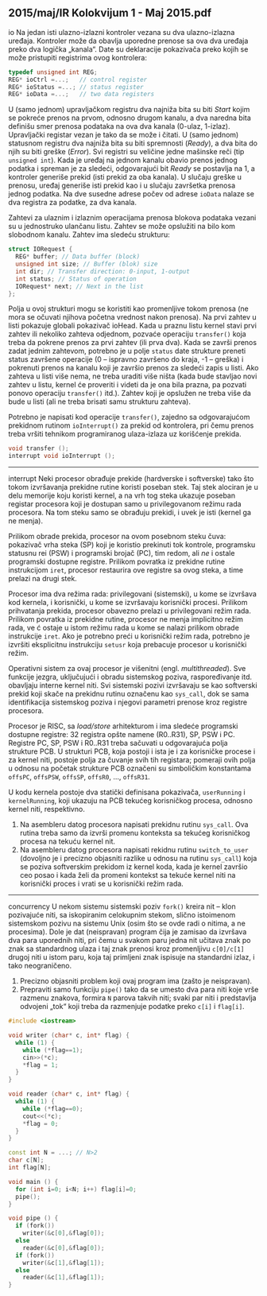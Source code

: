 2015/maj/IR Kolokvijum 1 - Maj 2015.pdf
--------------------------------------------------------------------------------
io
Na jedan isti ulazno-izlazni kontroler vezana su dva ulazno-izlazna uređaja. Kontroler može
da obavlja uporedne prenose sa ova dva uređaja preko dva logička „kanala“. Date su
deklaracije pokazivača preko kojih se može pristupiti registrima ovog kontrolera:
```cpp
typedef unsigned int REG;
REG* ioCtrl =...;   // control register
REG* ioStatus =...; // status register
REG* ioData =...;   // two data registers
```
U (samo jednom) upravljačkom registru dva najniža bita su biti *Start* kojim se pokreće prenos
na prvom, odnosno drugom kanalu, a dva naredna bita definišu smer prenosa podataka na ova
dva kanala (0-ulaz, 1-izlaz). Upravljački registar vezan je tako da se može i čitati. U (samo
jednom) statusnom registru dva najniža bita su biti spremnosti (*Ready*), a dva bita do njih su
biti greške (*Error*). Svi registri su veličine jedne mašinske reči (tip `unsigned int`). Kada je
uređaj na jednom kanalu obavio prenos jednog podatka i spreman je za sledeći, odgovarajući
bit *Ready* se postavlja na 1, a kontroler generiše prekid (isti prekid za oba kanala). U slučaju
greške u prenosu, uređaj generiše isti prekid kao i u slučaju završetka prenosa jednog podatka.
Na dve susedne adrese počev od adrese `ioData` nalaze se dva registra za podatke, za dva
kanala.

Zahtevi za ulaznim i izlaznim operacijama prenosa blokova podataka vezani su u jednostruko
ulančanu listu. Zahtev se može opslužiti na bilo kom slobodnom kanalu. Zahtev ima sledeću
strukturu:
```cpp
struct IORequest {
  REG* buffer; // Data buffer (block)
  unsigned int size; // Buffer (blok) size
  int dir; // Transfer direction: 0-input, 1-output
  int status; // Status of operation
  IORequest* next; // Next in the list
};
```
Polja u ovoj strukturi mogu se koristiti kao promenljive tokom prenosa (ne mora se očuvati
njihova početna vrednost nakon prenosa). Na prvi zahtev u listi pokazuje globali pokazivač
ioHead. Kada u praznu listu kernel stavi prvi zahtev ili nekoliko zahteva odjednom, pozvaće
operaciju `transfer()`  koja treba da pokrene prenos za prvi zahtev (ili prva dva). Kada se
završi prenos zadat jednim zahtevom, potrebno je u polje `status` date strukture preneti status
završene operacije (0 – ispravno završeno do kraja, -1 – greška) i pokrenuti prenos na kanalu
koji je završio prenos za sledeći zapis u listi. Ako zahteva u listi više nema, ne treba uraditi
više ništa (kada bude stavljao novi zahtev u listu, kernel
će proveriti i videti da je ona bila
prazna, pa pozvati ponovo operaciju `transfer()` itd.). Zahtev koji je opslužen ne treba više
da bude u listi (ali ne treba brisati samu strukturu zahteva).

Potrebno je napisati kod operacije `transfer()`, zajedno sa odgovarajućom prekidnom
rutinom `ioInterrupt()` za prekid od kontrolera, pri čemu prenos treba vršiti tehnikom
programiranog ulaza-izlaza uz korišćenje prekida.
```cpp
void transfer ();
interrupt void ioInterrupt ();
```

--------------------------------------------------------------------------------
interrupt
Neki procesor obrađuje prekide (hardverske i softverske) tako što tokom izvršavanja prekidne
rutine koristi poseban stek. Taj stek alociran je u delu memorije koju koristi kernel, a na vrh
tog steka ukazuje poseban registar procesora koji je dostupan samo u privilegovanom režimu
rada procesora. Na tom steku samo se obrađuju prekidi, i uvek je isti (kernel ga ne menja).

Prilikom obrade prekida, procesor na ovom posebnom steku čuva: pokazivač vrha steka (SP)
koji je koristio prekinuti tok kontrole, programsku statusnu rei (PSW) i programski brojač
(PC), tim redom, ali *ne* i ostale programski dostupne registre. Prilikom povratka iz prekidne
rutine instrukcijom `iret`, procesor restaurira ove registre sa ovog steka, a time prelazi na
drugi stek.

Procesor ima dva režima rada: privilegovani (sistemski), u kome se izvršava kod kernela, i
korisnički, u kome se izvršavaju korisnički procesi. Prilikom prihvatanja prekida, procesor
obavezno prelazi u privilegovani režim rada. Prilikom povratka iz prekidne rutine, procesor ne
menja implicitno režim rada, ve
ć ostaje u istom režimu rada u kome se nalazi prilikom obrade
instrukcije `iret`. Ako je potrebno preći u korisnički režim rada, potrebno je izvršiti
eksplicitnu instrukciju `setusr` koja prebacuje procesor u korisnički režim.

Operativni sistem za ovaj procesor je višenitni (engl. *multithreaded*). Sve funkcije jezgra,
uključujući i obradu sistemskog poziva, raspoređivanje itd. obavljaju interne kernel niti. Svi
sistemski pozivi izvršavaju se kao softverski prekid koji skače na prekidnu rutinu označenu
kao `sys_call`, dok se sama identifikacija sistemskog poziva i njegovi parametri prenose kroz
registre procesora.

Procesor je RISC, sa *load/store* arhitekturom i ima sledeće programski dostupne registre: 32
registra opšte namene (R0..R31), SP, PSW i PC. Registre PC, SP, PSW i R0..R31 treba
sačuvati u odgovarajuća polja strukture PCB. U strukturi PCB, koja postoji i ista je i za
korisničke procese i za kernel niti, postoje polja za čuvanje svih tih registara;  pomeraji ovih
polja u odnosu na početak strukture PCB označeni su simboličkim konstantama `offsPC`,
`offsPSW`, `offsSP`, `offsR0`, ..., `offsR31`.

U kodu kernela postoje dva statički definisana pokazivača, `userRunning` i `kernelRunning`,
koji ukazuju na PCB tekućeg korisničkog procesa, odnosno kernel niti, respektivno.

1. Na asembleru datog procesora napisati prekidnu rutinu `sys_call`. Ova rutina treba
samo da izvrši promenu konteksta sa tekućeg korisničkog procesa na tekuću kernel nit.
2. Na asembleru datog procesora napisati rekidnu rutinu
`switch_to_user` (dovoljno je i precizno objasniti razlike u odnosu na rutinu `sys_call`) koja se poziva softverskim prekidom
iz kernel koda, kada je kernel završio ceo posao i kada želi da promeni kontekst sa tekuće
kernel niti na korisnički proces i vrati se u korisnički režim rada.

--------------------------------------------------------------------------------
concurrency
U nekom sistemu sistemski poziv `fork()` kreira nit –  klon pozivajuće niti, sa iskopiranim
celokupnim stekom, slično istoimenom sistemskom pozivu na sistemu Unix (osim što se ovde
radi o nitima, a ne procesima). Dole je dat (neispravan) program čija je zamisao da izvršava
dva para uporednih niti, pri čemu u svakom paru jedna nit učitava znak po znak sa
standardnog ulaza i taj znak prenosi kroz promenljivu `c[0]/c[1]`  drugoj niti u istom paru,
koja taj primljeni znak ispisuje na standardni izlaz, i tako neograničeno.

1. Precizno objasniti problem koji ovaj program ima (zašto je neispravan).
2. Prepraviti samo funkciju `pipe()` tako da se umesto dva para niti koje vrše razmenu
znakova, formira `N` parova takvih niti; svaki par niti i predstavlja odvojeni „tok“ koji treba da
razmenjuje podatke preko
`c[i]` i `flag[i]`.

```cpp
#include <iostream>

void writer (char* c, int* flag) {
  while (1) {
    while (*flag==1);
    cin>>(*c);
    *flag = 1;
  }
}

void reader (char* c, int* flag) {
  while (1) {
    while (*flag==0);
    cout<<(*c);
    *flag = 0;
  }
}

const int N = ...; // N>2
char c[N];
int flag[N];

void main () {
  for (int i=0; i<N; i++) flag[i]=0;
  pipe();
}

void pipe () {
  if (fork())
    writer(&c[0],&flag[0]);
  else
    reader(&c[0],&flag[0]);
  if (fork())
    writer(&c[1],&flag[1]);
  else
    reader(&c[1],&flag[1]);
}
```
